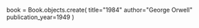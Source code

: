 
book = Book.objects.create(
    title="1984"
    author="George Orwell"
    publication_year=1949
)

